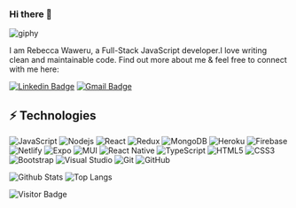 ### Hi there 👋

![giphy](https://user-images.githubusercontent.com/79188888/210053542-306e13d5-26d2-4e93-abd1-ed7401890c79.gif)



I am Rebecca Waweru, a Full-Stack JavaScript developer.I love writing clean and maintainable code.
Find out more about me & feel free to connect with me here:

[![Linkedin Badge](https://img.shields.io/badge/-rebeccawaweru-blue?style=flat-square&logo=Linkedin&logoColor=white&link=https://www.linkedin.com/in/rebecca-waweru-380062205)](https://www.linkedin.com/in/rebecca-waweru-380062205)
[![Gmail Badge](https://img.shields.io/badge/-wawerur95@gmail.com-c14438?style=flat-square&logo=Gmail&logoColor=white&link=mailto:wawerur95@gmail.com)](mailto:wawerur95@gmail.com)




## ⚡ Technologies

![JavaScript](https://img.shields.io/badge/-JavaScript-black?style=flat-square&logo=javascript)
![Nodejs](https://img.shields.io/badge/-Nodejs-black?style=flat-square&logo=Node.js)
![React](https://img.shields.io/badge/-React-black?style=flat-square&logo=react)
![Redux](https://img.shields.io/badge/redux-%23593d88.svg?style=for-the-badge&logo=redux&logoColor=white)
![MongoDB](https://img.shields.io/badge/-MongoDB-black?style=flat-square&logo=mongodb)
![Heroku](https://img.shields.io/badge/-Heroku-430098?style=flat-square&logo=heroku)
![Firebase](https://img.shields.io/badge/firebase-%23039BE5.svg?style=for-the-badge&logo=firebase)
![Netlify](https://img.shields.io/badge/netlify-%23000000.svg?style=for-the-badge&logo=netlify&logoColor=#00C7B7)
![Expo](https://img.shields.io/badge/expo-1C1E24?style=for-the-badge&logo=expo&logoColor=#D04A37)
![MUI](https://img.shields.io/badge/MUI-%230081CB.svg?style=for-the-badge&logo=mui&logoColor=white)
![React Native](https://img.shields.io/badge/react_native-%2320232a.svg?style=for-the-badge&logo=react&logoColor=%2361DAFB)
![TypeScript](https://img.shields.io/badge/-TypeScript-007ACC?style=flat-square&logo=typescript)
![HTML5](https://img.shields.io/badge/-HTML5-E34F26?style=flat-square&logo=html5&logoColor=white)
![CSS3](https://img.shields.io/badge/-CSS3-1572B6?style=flat-square&logo=css3)
![Bootstrap](https://img.shields.io/badge/-Bootstrap-563D7C?style=flat-square&logo=bootstrap)
![Visual Studio](https://img.shields.io/badge/Visual%20Studio-5C2D91.svg?style=for-the-badge&logo=visual-studio&logoColor=white)
![Git](https://img.shields.io/badge/-Git-black?style=flat-square&logo=git)
![GitHub](https://img.shields.io/badge/-GitHub-181717?style=flat-square&logo=github)


![Github Stats](https://github-readme-stats.vercel.app/api?username=rebeccawaweru&count_private=true&show_icons=true&include_all_commits=true)
![Top Langs](https://github-readme-stats.vercel.app/api/top-langs/?username=rebeccawaweru&hide=TeX&layout=compact)

![Visitor Badge](https://visitor-badge.laobi.icu/badge?page_id=rebeccawaweru.rebeccawaweru)
